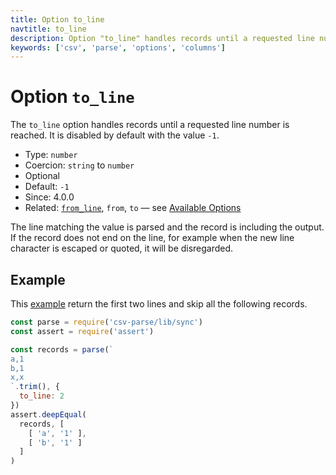 ```yaml
---
title: Option to_line
navtitle: to_line
description: Option "to_line" handles records until a requested line number.
keywords: ['csv', 'parse', 'options', 'columns']
---
```


# Option `to_line`

The `to_line` option handles records until a requested line number is reached. It is disabled by default with the value `-1`.

* Type: `number`
* Coercion: `string` to `number`
* Optional
* Default: `-1`
* Since: 4.0.0
* Related: [`from_line`](/parse/options/from_line/), `from`, `to`  &mdash; see [Available Options](/parse/options/#available-options)

The line matching the value is parsed and the record is including the output. If the record does not end on the line, for example when the new line character is escaped or quoted, it will be disregarded.

## Example

This [example](https://github.com/adaltas/node-csv-parse/blob/master/samples/option.to_line.js) return the first two lines and skip all the following records.

```js
const parse = require('csv-parse/lib/sync')
const assert = require('assert')

const records = parse(`
a,1
b,1
x,x
`.trim(), {
  to_line: 2
})
assert.deepEqual(
  records, [
    [ 'a', '1' ],
    [ 'b', '1' ]
  ]
)
```
